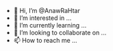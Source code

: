 - 👋 Hi, I’m @AnawRaHtar
- 👀 I’m interested in ...
- 🌱 I’m currently learning ...
- 💞️ I’m looking to collaborate on ...
- 📫 How to reach me ...

<!---
AnawRaHtar/AnawRaHtar is a ✨ special ✨ repository because its `README.md` (this file) appears on your GitHub profile.
You can click the Preview link to take a look at your changes.
--->

